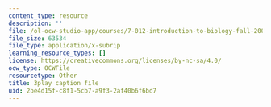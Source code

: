 ```yaml
---
content_type: resource
description: ''
file: /ol-ocw-studio-app/courses/7-012-introduction-to-biology-fall-2004/2be4d15fc8f15cb7a9f32af40b6f6bd7_V3XHn35BLfo.vtt
file_size: 63534
file_type: application/x-subrip
learning_resource_types: []
license: https://creativecommons.org/licenses/by-nc-sa/4.0/
ocw_type: OCWFile
resourcetype: Other
title: 3play caption file
uid: 2be4d15f-c8f1-5cb7-a9f3-2af40b6f6bd7
---
```

